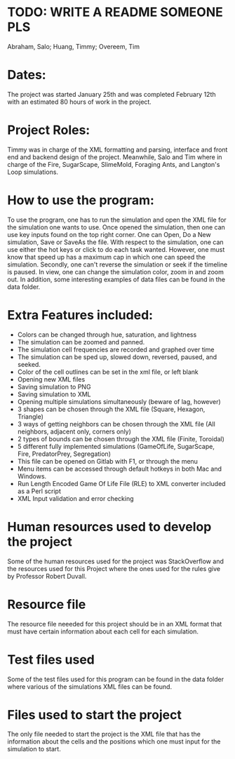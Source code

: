 TODO: WRITE A README SOMEONE PLS
=======
Abraham, Salo;
Huang, Timmy;
Overeem, Tim

Dates:
======
The project was started January 25th and was completed February 12th with an 
estimated 80 hours of work in the project.

Project Roles:
===
Timmy was in charge of the XML formatting and parsing, interface and front end and backend design of the project. Meanwhile,
Salo and Tim where in charge of the Fire, SugarScape, SlimeMold, Foraging Ants, and Langton's Loop simulations.


How to use the program:
===
To use the program, one has to run the simulation and open the XML file for the
simulation one wants to use. Once opened the simulation, then one can use key 
inputs found on the top right corner. One can Open, Do a New simulation, 
Save or SaveAs the file. With respect to the simulation, one can use either the 
hot keys or click to do each task wanted. However, one must know that speed up 
has a maximum cap in which one can speed the simulation. Secondly, one can't 
reverse the simulation or seek if the timeline is paused. In view, one can 
change the simulation color, zoom in and zoom out. In addition, some interesting
examples of data files can be found in the data folder.

Extra Features included:
==
* Colors can be changed through hue, saturation, and lightness
* The simulation can be zoomed and panned.
* The simulation cell frequencies are recorded and graphed over time
* The simulation can be sped up, slowed down, reversed, paused, and seeked.
* Color of the cell outlines can be set in the xml file, or left blank
* Opening new XML files
* Saving simulation to PNG
* Saving simulation to XML
* Opening multiple simulations simultaneously (beware of lag, however)
* 3 shapes can be chosen through the XML file (Square, Hexagon, Triangle)
* 3 ways of getting neighbors can be chosen through the XML file (All neighbors, adjacent only, corners only)
* 2 types of bounds can be chosen through the XML file (Finite, Toroidal)
* 5 different fully implemented simulations (GameOfLife, SugarScape, Fire, PredatorPrey, Segregation)
* This file can be opened on Gitlab with F1, or through the menu
* Menu items can be accessed through default hotkeys in both Mac and Windows.
* Run Length Encoded Game Of Life File (RLE) to XML converter included as a Perl script
* XML Input validation and error checking

Human resources used to develop the project
==
Some of the human resources used for the project was StackOverflow and the
resources used for this Project where the ones used for the rules give by 
Professor Robert Duvall.

Resource file
===
The resource file neeeded for this project should be in an XML format that must
have certain information about each cell for each simulation.

Test files used
==
Some of the test files used for this program can be found in the data folder 
where various of the simulations XML files can be found.

Files used to start the project
==
The only file needed to start the project is the XML file that has the 
information about the cells and the positions which one must input for the
simulation to start.
